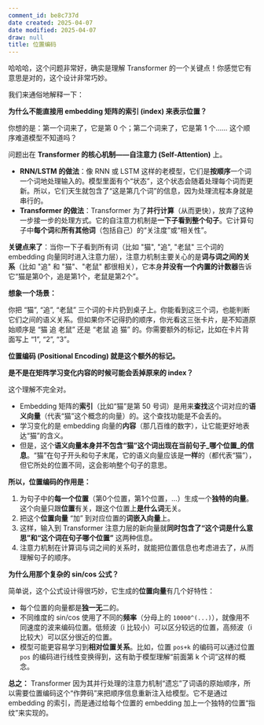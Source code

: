 ```yaml
---
comment_id: be8c737d
date created: 2025-04-07
date modified: 2025-04-07
draw: null
title: 位置编码
---
```

哈哈哈，这个问题非常好，确实是理解 Transformer 的一个关键点！你感觉它有意思是对的，这个设计非常巧妙。

我们来通俗地解释一下：

**为什么不能直接用 embedding 矩阵的索引 (index) 来表示位置？**

你想的是：第一个词来了，它是第 0 个；第二个词来了，它是第 1 个…… 这个顺序难道模型不知道吗？

问题出在 **Transformer 的核心机制——自注意力 (Self-Attention)** 上。

- **RNN/LSTM 的做法**：像 RNN 或 LSTM 这样的老模型，它们是**按顺序**一个词一个词地处理输入的。模型里面有个“状态”，这个状态会随着处理每个词而更新。所以，它们天生就包含了“这是第几个词”的信息，因为处理流程本身就是串行的。
- **Transformer 的做法**：Transformer 为了**并行计算**（从而更快），放弃了这种一步接一步的处理方式。它的自注意力机制是**一下子看到整个句子**。它计算句子中**每个词**和**所有其他词**（包括自己）的“关注度”或“相关性”。

**关键点来了**：当你一下子看到所有词（比如 "猫", "追", "老鼠" 三个词的 embedding 向量同时进入注意力层），注意力机制主要关心的是**词与词之间的关系**（比如 "追" 和 "猫"、"老鼠" 都很相关），它本身**并没有一个内置的计数器**告诉它“猫是第0个，追是第1个，老鼠是第2个”。

**想象一个场景：**

你把 “猫”, “追”, “老鼠” 三个词的卡片扔到桌子上。你能看到这三个词，也能判断它们之间的语义关系。但如果你不记得扔的顺序，你光看这三张卡片，是不知道原始顺序是 “猫 追 老鼠” 还是 “老鼠 追 猫” 的。你需要额外的标记，比如在卡片背面写上 “1”, “2”, “3”。

**位置编码 (Positional Encoding) 就是这个额外的标记。**

**是不是在矩阵学习变化内容的时候可能会丢掉原来的 index？**

这个理解不完全对。

- Embedding 矩阵的**索引**（比如“猫”是第 50 号词）是用来**查找**这个词对应的**语义向量**（代表“猫”这个概念的向量）的。这个查找功能是不会丢的。
- 学习变化的是 embedding 向量的**内容**（那几百维的数字），让它能更好地表达“猫”的含义。
- 但是，这个**语义向量本身并不包含“猫”这个词出现在当前句子_哪个位置_的信息**。“猫”在句子开头和句子末尾，它的语义向量应该是**一样**的（都代表“猫”），但它所处的位置不同，这会影响整个句子的意思。

**所以，位置编码的作用是：**

1. 为句子中的**每一个位置**（第0个位置，第1个位置，…）生成一个**独特的向量**。这个向量只跟**位置**有关，跟这个位置上**是什么词**无关。
2. 把这个**位置向量** “加” 到对应位置的**词嵌入向量**上。
3. 这样，输入到 Transformer 注意力层的新向量就**同时包含了“这个词是什么意思”和“这个词在句子哪个位置”** 这两种信息。
4. 注意力机制在计算词与词之间的关系时，就能把位置信息也考虑进去了，从而理解句子的顺序。

**为什么用那个复杂的 sin/cos 公式？**

简单说，这个公式设计得很巧妙，它生成的**位置向量**有几个好特性：

- 每个位置的向量都是**独一无**二的。
- 不同维度的 sin/cos 使用了不同的**频率**（分母上的 `10000^(...)`），就像用不同速度的波来编码位置。低频波（i 比较小）可以区分较远的位置，高频波（i 比较大）可以区分很近的位置。
- 模型可能更容易学习到**相对位置关系**。比如，位置 `pos+k` 的编码可以通过位置 `pos` 的编码进行线性变换得到，这有助于模型理解“前面第 k 个词”这样的概念。

**总之：** Transformer 因为其并行处理的注意力机制“遗忘”了词语的原始顺序，所以需要位置编码这个“作弊码”来把顺序信息重新注入给模型。它不是通过 embedding 的索引，而是通过给每个位置的 embedding 加上一个独特的位置“指纹”来实现的。
